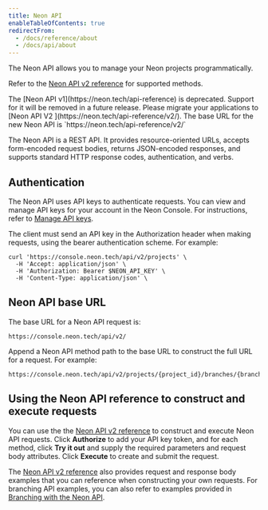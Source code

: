 ```yaml
---
title: Neon API
enableTableOfContents: true
redirectFrom:
  - /docs/reference/about
  - /docs/api/about
---
```


The Neon API allows you to manage your Neon projects programmatically.

Refer to the [Neon API v2 reference](https://neon.tech/api-reference/v2) for supported methods.

<Admonition type="warning">
The [Neon API v1](https://neon.tech/api-reference) is deprecated. Support for it will be removed in a future release. Please migrate your applications to [Neon API V2 ](https://neon.tech/api-reference/v2/). The base URL for the new Neon API is `https://neon.tech/api-reference/v2/`
</Admonition>

The Neon API is a REST API. It provides resource-oriented URLs, accepts form-encoded request bodies, returns JSON-encoded responses, and supports standard HTTP response codes, authentication, and verbs.

## Authentication

The Neon API uses API keys to authenticate requests. You can view and manage API keys for your account in the Neon Console. For instructions, refer to [Manage API keys](../../manage/api-keys).

The client must send an API key in the Authorization header when making requests, using the bearer authentication scheme. For example:

```curl
curl 'https://console.neon.tech/api/v2/projects' \
  -H 'Accept: application/json' \
  -H 'Authorization: Bearer $NEON_API_KEY' \
  -H 'Content-Type: application/json' \
```

## Neon API base URL

The base URL for a Neon API request is:

```text
https://console.neon.tech/api/v2/
```

Append a Neon API method path to the base URL to construct the full URL for a request. For example:

```text
https://console.neon.tech/api/v2/projects/{project_id}/branches/{branch_id}
```

## Using the Neon API reference to construct and execute requests

You can use the the [Neon API v2 reference](https://neon.tech/api-reference/v2) to construct and execute Neon API requests. Click **Authorize** to add your API key token, and for each method, click **Try it out** and supply the required parameters and request body attributes. Click **Execute** to create and submit the request.

The [Neon API v2 reference](https://neon.tech/api-reference/v2) also provides request and response body examples that you can reference when constructing your own requests. For branching API examples, you can also refer to examples provided in [Branching with the Neon API](../../manage/branches/#branching-with-the-neon-api).
